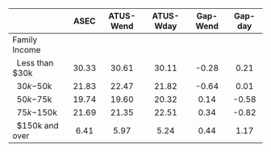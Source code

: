 
|                      |         ASEC |    ATUS-Wend |    ATUS-Wday |     Gap-Wend |      Gap-day |
| -------------------- | :----------: | :----------: | :----------: | :----------: | :----------: |
| Family Income        |              |              |              |              |              |
| &nbsp;&nbsp;Less than $30k |        30.33 |        30.61 |        30.11 |        -0.28 |         0.21 |
| &nbsp;&nbsp;$30k-$50k |        21.83 |        22.47 |        21.82 |        -0.64 |         0.01 |
| &nbsp;&nbsp;$50k-$75k |        19.74 |        19.60 |        20.32 |         0.14 |        -0.58 |
| &nbsp;&nbsp;$75k-$150k |        21.69 |        21.35 |        22.51 |         0.34 |        -0.82 |
| &nbsp;&nbsp;$150k and over |         6.41 |         5.97 |         5.24 |         0.44 |         1.17 |

